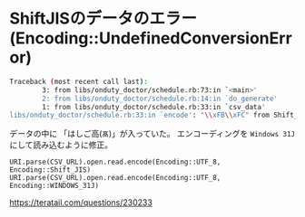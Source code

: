 # ShiftJISのデータのエラー(Encoding::UndefinedConversionError)

```bash
Traceback (most recent call last):
        3: from libs/onduty_doctor/schedule.rb:73:in `<main>'
        2: from libs/onduty_doctor/schedule.rb:14:in `do_generate'
        1: from libs/onduty_doctor/schedule.rb:33:in `csv_data'
libs/onduty_doctor/schedule.rb:33:in `encode': "\\xFB\\xFC" from Shift_JIS to UTF-8 (Encoding::UndefinedConversionError)
```

データの中に 「はしご高(`髙`)」が入っていた。
エンコーディングを `Windows 31J`にして読み込むように修正。

```
URI.parse(CSV_URL).open.read.encode(Encoding::UTF_8, Encoding::Shift_JIS)
URI.parse(CSV_URL).open.read.encode(Encoding::UTF_8, Encoding::WINDOWS_31J)
```


https://teratail.com/questions/230233